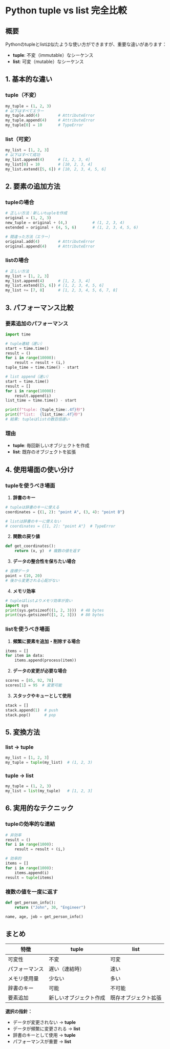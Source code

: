 # Python tuple vs list 完全比較

## 概要

Pythonのtupleとlistは似たような使い方ができますが、重要な違いがあります：

- **tuple**: 不変（immutable）なシーケンス
- **list**: 可変（mutable）なシーケンス

## 1. 基本的な違い

### tuple（不変）
```python
my_tuple = (1, 2, 3)
# 以下はすべてエラー
my_tuple.add(4)        # AttributeError
my_tuple.append(4)     # AttributeError
my_tuple[0] = 10       # TypeError
```

### list（可変）
```python
my_list = [1, 2, 3]
# 以下はすべて成功
my_list.append(4)      # [1, 2, 3, 4]
my_list[0] = 10        # [10, 2, 3, 4]
my_list.extend([5, 6]) # [10, 2, 3, 4, 5, 6]
```

## 2. 要素の追加方法

### tupleの場合
```python
# 正しい方法：新しいtupleを作成
original = (1, 2, 3)
new_tuple = original + (4,)           # (1, 2, 3, 4)
extended = original + (4, 5, 6)       # (1, 2, 3, 4, 5, 6)

# 間違った方法（エラー）
original.add(4)        # AttributeError
original.append(4)     # AttributeError
```

### listの場合
```python
# 正しい方法
my_list = [1, 2, 3]
my_list.append(4)      # [1, 2, 3, 4]
my_list.extend([5, 6]) # [1, 2, 3, 4, 5, 6]
my_list += [7, 8]      # [1, 2, 3, 4, 5, 6, 7, 8]
```

## 3. パフォーマンス比較

### 要素追加のパフォーマンス
```python
import time

# tuple連結（遅い）
start = time.time()
result = ()
for i in range(10000):
    result = result + (i,)
tuple_time = time.time() - start

# list append（速い）
start = time.time()
result = []
for i in range(10000):
    result.append(i)
list_time = time.time() - start

print(f"tuple: {tuple_time:.4f}秒")
print(f"list:  {list_time:.4f}秒")
# 結果: tupleはlistの数百倍遅い
```

### 理由
- **tuple**: 毎回新しいオブジェクトを作成
- **list**: 既存のオブジェクトを拡張

## 4. 使用場面の使い分け

### tupleを使うべき場面

1. **辞書のキー**
```python
# tupleは辞書のキーに使える
coordinates = {(1, 2): "point A", (3, 4): "point B"}

# listは辞書のキーに使えない
# coordinates = {[1, 2]: "point A"}  # TypeError
```

2. **関数の戻り値**
```python
def get_coordinates():
    return (x, y)  # 複数の値を返す
```

3. **データの整合性を保ちたい場合**
```python
# 座標データ
point = (10, 20)
# 後から変更される心配がない
```

4. **メモリ効率**
```python
# tupleはlistよりメモリ効率が良い
import sys
print(sys.getsizeof((1, 2, 3)))  # 48 bytes
print(sys.getsizeof([1, 2, 3]))  # 80 bytes
```

### listを使うべき場面

1. **頻繁に要素を追加・削除する場合**
```python
items = []
for item in data:
    items.append(process(item))
```

2. **データの変更が必要な場合**
```python
scores = [85, 92, 78]
scores[1] = 95  # 変更可能
```

3. **スタックやキューとして使用**
```python
stack = []
stack.append(1)  # push
stack.pop()      # pop
```

## 5. 変換方法

### list → tuple
```python
my_list = [1, 2, 3]
my_tuple = tuple(my_list)  # (1, 2, 3)
```

### tuple → list
```python
my_tuple = (1, 2, 3)
my_list = list(my_tuple)   # [1, 2, 3]
```

## 6. 実用的なテクニック

### tupleの効率的な連結
```python
# 非効率
result = ()
for i in range(1000):
    result = result + (i,)

# 効率的
items = []
for i in range(1000):
    items.append(i)
result = tuple(items)
```

### 複数の値を一度に返す
```python
def get_person_info():
    return ("John", 30, "Engineer")

name, age, job = get_person_info()
```

## まとめ

| 特徴 | tuple | list |
|------|-------|------|
| 可変性 | 不変 | 可変 |
| パフォーマンス | 遅い（連結時） | 速い |
| メモリ使用量 | 少ない | 多い |
| 辞書のキー | 可能 | 不可能 |
| 要素追加 | 新しいオブジェクト作成 | 既存オブジェクト拡張 |

**選択の指針：**
- データが変更されない → **tuple**
- データが頻繁に変更される → **list**
- 辞書のキーとして使用 → **tuple**
- パフォーマンスが重要 → **list**
